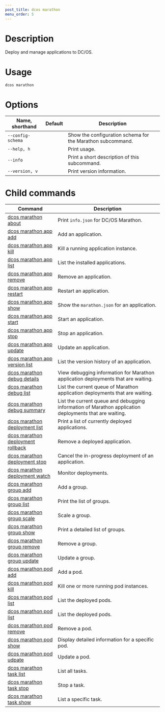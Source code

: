 ```yaml
---
post_title: dcos marathon
menu_order: 5
---
```


# Description
Deploy and manage applications to DC/OS.

# Usage

```bash
dcos marathon
```

# Options

| Name, shorthand | Default | Description |
|---------|-------------|-------------|
| `--config-schema`   |             |  Show the configuration schema for the Marathon subcommand. |
| `--help, h`   |             |  Print usage. |
| `--info`   |             |  Print a short description of this subcommand. |
| `--version, v`   |             | Print version information. |

# Child commands

| Command | Description |
|---------|-------------|
| [dcos marathon about](/docs/1.9/usage/cli/command-reference/dcos-marathon/dcos-marathon-about/)   | Print `info.json` for DC/OS Marathon. | 
| [dcos marathon app add](/docs/1.9/usage/cli/command-reference/dcos-marathon-app-add/)   |  Add an application. | 
| [dcos marathon app kill](/docs/1.9/usage/cli/command-reference/dcos-marathon-app-kill/)   | Kill a running application instance.  | 
| [dcos marathon app list](/docs/1.9/usage/cli/command-reference/dcos-marathon-app-list/)   | List the installed applications.  | 
| [dcos marathon app remove](/docs/1.9/usage/cli/command-reference/dcos-marathon-app-remove/)   |  Remove an application. | 
| [dcos marathon app restart](/docs/1.9/usage/cli/command-reference/dcos-marathon-app-restart/)   | Restart an application.  | 
| [dcos marathon app show](/docs/1.9/usage/cli/command-reference/dcos-marathon-app-show/)   | Show the `marathon.json` for an  application.  | 
| [dcos marathon app start](/docs/1.9/usage/cli/command-reference/dcos-marathon-app-start/)   | Start an application.  | 
| [dcos marathon app stop](/docs/1.9/usage/cli/command-reference/dcos-marathon-app-stop/)   | Stop an application.  | 
| [dcos marathon app update](/docs/1.9/usage/cli/command-reference/dcos-marathon-app-update/)   | Update an application.  | 
| [dcos marathon app version list](/docs/1.9/usage/cli/command-reference/dcos-marathon-app-version-list/)   | List the version history of an application.  | 
| [dcos marathon debug details](/docs/1.9/usage/cli/command-reference/dcos-marathon-debug-details/) | View debugging information for Marathon application deployments that are waiting.  | 
| [dcos marathon debug list](/docs/1.9/usage/cli/command-reference/dcos-marathon-debug-list/)   | List the current queue of Marathon application deployments that are waiting.  | 
| [dcos marathon debug summary](/docs/1.9/usage/cli/command-reference/dcos-marathon-debug-summary/)   | List the current queue and debugging information of Marathon application deployments that are waiting.  | 
| [dcos marathon deployment list](/docs/1.9/usage/cli/command-reference/dcos-marathon-deployment-list/) | Print a list of currently deployed applications. | 
| [dcos marathon deployment rollback](/docs/1.9/usage/cli/command-reference/dcos-marathon-deployment-rollback/) | Remove a deployed application. | 
| [dcos marathon deployment stop](/docs/1.9/usage/cli/command-reference/dcos-marathon-deployment-stop/) | Cancel the in-progress deployment of an application. | 
| [dcos marathon deployment watch](/docs/1.9/usage/cli/command-reference/dcos-marathon-deployment-stop/) | Monitor deployments. | 
| [dcos marathon group add](/docs/1.9/usage/cli/command-reference/dcos-marathon-group-add/) | Add a group. | 
| [dcos marathon group list](/docs/1.9/usage/cli/command-reference/dcos-marathon-group-list/) | Print the list of groups. | 
| [dcos marathon group scale](/docs/1.9/usage/cli/command-reference/dcos-marathon-group-scale/) | Scale a group. | 
| [dcos marathon group show](/docs/1.9/usage/cli/command-reference/dcos-marathon-group-scale/) | Print a detailed list of groups. | 
| [dcos marathon group remove](/docs/1.9/usage/cli/command-reference/dcos-marathon-group-remove/) | Remove a group. | 
| [dcos marathon group update](/docs/1.9/usage/cli/command-reference/dcos-marathon-group-update/) | Update a group. | 
| [dcos marathon pod add](/docs/1.9/usage/cli/command-reference/dcos-marathon-pod-add/) | Add a pod. | 
| [dcos marathon pod kill](/docs/1.9/usage/cli/command-reference/dcos-marathon-pod-kill/) | Kill one or more running pod instances. | 
| [dcos marathon pod list](/docs/1.9/usage/cli/command-reference/dcos-marathon-pod-list/) | List the deployed pods. | 
| [dcos marathon pod list](/docs/1.9/usage/cli/command-reference/dcos-marathon-pod-list/) | List the deployed pods. | 
| [dcos marathon pod remove](/docs/1.9/usage/cli/command-reference/dcos-marathon-pod-remove/) | Remove a pod. | 
| [dcos marathon pod show](/docs/1.9/usage/cli/command-reference/dcos-marathon-pod-show/) | Display detailed information for a specific pod. | 
| [dcos marathon pod udpate](/docs/1.9/usage/cli/command-reference/dcos-marathon-pod-update/) | Update a pod. | 
| [dcos marathon task list](/docs/1.9/usage/cli/command-reference/dcos-marathon-task-list/) | List all tasks. | 
| [dcos marathon task stop](/docs/1.9/usage/cli/command-reference/dcos-marathon-task-stop/) | Stop a task. | 
| [dcos marathon task show](/docs/1.9/usage/cli/command-reference/dcos-marathon-task-show/) | List a specific task. | 


